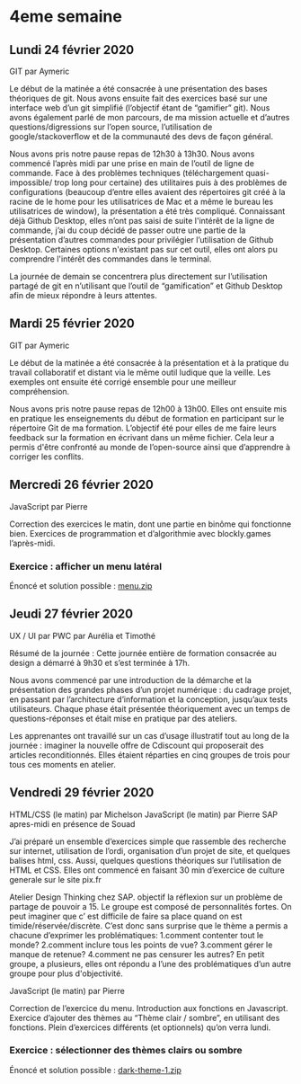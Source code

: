# 4eme semaine

## Lundi 24 février 2020

GIT par Aymeric

Le début de la matinée a été consacrée à une présentation des bases théoriques de git. Nous avons ensuite fait des exercices basé sur une interface web d’un git simplifié (l’objectif étant de “gamifier” git). Nous avons également parlé de mon parcours, de ma mission actuelle et d’autres questions/digressions sur l’open source, l’utilisation de google/stackoverflow et de la communauté des devs de façon général.

Nous avons pris notre pause repas de 12h30 à 13h30. Nous avons commencé l’après midi par une prise en main de l’outil de ligne de commande. Face à des problèmes techniques (téléchargement quasi-impossible/ trop long pour certaine) des utilitaires puis à des problèmes de configurations (beaucoup d’entre elles avaient des répertoires git créé à la racine de le home pour les utilisatrices de Mac et a même le bureau les utilisatrices de window), la présentation a été très compliqué. Connaissant déjà Github Desktop, elles n’ont pas saisi de suite l'intérêt de la ligne de commande, j’ai du coup décidé de passer outre une partie de la présentation d’autres commandes pour privilégier l’utilisation de Github Desktop.
Certaines options n'existant pas sur cet outil, elles ont alors pu comprendre l'intérêt des commandes dans le terminal.

La journée de demain se concentrera plus directement sur l’utilisation partagé de git en n’utilisant que l’outil de “gamification” et Github Desktop afin de mieux répondre à leurs attentes.

## Mardi 25 février 2020

GIT par Aymeric

Le début de la matinée a été consacrée à la présentation et à la pratique du travail collaboratif et distant via le même outil ludique que la veille. Les exemples ont ensuite été corrigé ensemble pour une meilleur compréhension.


Nous avons pris notre pause repas de 12h00 à 13h00. Elles ont ensuite mis en pratique les enseignements du début de formation en participant sur le répertoire Git de ma formation. L’objectif été pour elles de me faire leurs feedback sur la formation en écrivant dans un même fichier. Cela leur a permis d'être confronté au monde de l’open-source ainsi que d’apprendre à corriger les conflits.

## Mercredi 26  février 2020

JavaScript par Pierre

Correction des exercices le matin, dont une partie en binôme qui fonctionne bien. Exercices de programmation et d’algorithmie avec blockly.games l’après-midi.

### Exercice : afficher un menu latéral
Énoncé et solution possible : [menu.zip](exercices/javascript/menu.zip)

## Jeudi 27  février 2020

UX / UI par PWC par Aurélia et Timothé

Résumé de la journée :
Cette journée entière de formation consacrée au design a démarré à 9h30 et s’est terminée à 17h.

Nous avons commencé par une introduction de la démarche et la présentation des grandes phases d’un projet numérique : du cadrage projet, en passant par l’architecture d’information et la conception, jusqu’aux tests utilisateurs. Chaque phase était présentée théoriquement avec un temps de questions-réponses et était mise en pratique par des ateliers.

Les apprenantes ont travaillé sur un cas d’usage illustratif tout au long de la journée : imaginer la nouvelle offre de Cdiscount qui proposerait des articles reconditionnés. Elles étaient réparties en cinq groupes de trois pour tous ces moments en atelier.

## Vendredi 29  février 2020

HTML/CSS (le matin) par Michelson
JavaScript (le matin) par Pierre
SAP apres-midi en présence de Souad

J’ai préparé un ensemble d’exercices simple que rassemble des recherche sur internet, utilisation de l’ordi, organisation d’un projet de site, et quelques balises html, css. Aussi, quelques questions théoriques sur l’utilisation de HTML et CSS.
Elles ont commencé en faisant 30 min d’exercice de culture generale sur le site pix.fr

Atelier Design Thinking chez SAP. objectif la réflexion sur un problème de partage de pouvoir a 15. Le groupe est composé de personnalités fortes. On peut imaginer que c’ est difficile de faire sa place quand on est timide/réservée/discrète. C’est donc sans surprise que le thème a permis a chacune d’exprimer les problématiques:
1.comment contenter tout le monde?
2.comment inclure tous les points de vue?
3.comment gérer le manque de retenue?
4.comment ne pas censurer les autres?
En petit groupe, a plusieurs, elles ont répondu a l’une des problématiques d’un autre groupe pour plus d'objectivité.

JavaScript (le matin) par Pierre

Correction de l’exercice du menu. Introduction aux fonctions en Javascript. Exercice d’ajouter des thèmes au “Thème clair / sombre”, en utilisant des fonctions. Plein d’exercices différents (et optionnels) qu’on verra lundi.

### Exercice : sélectionner des thèmes clairs ou sombre
Énoncé et solution possible : [dark-theme-1.zip](exercices/javascript/dark-theme-1.zip)


